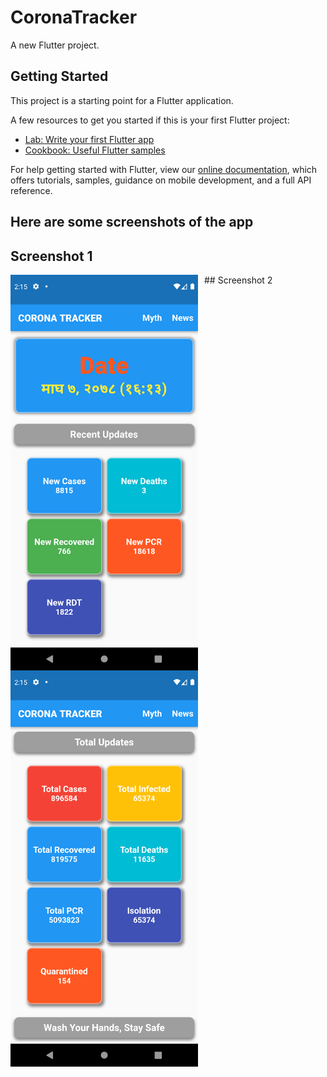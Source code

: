 # CoronaTracker

A new Flutter project.

## Getting Started

This project is a starting point for a Flutter application.

A few resources to get you started if this is your first Flutter project:

- [Lab: Write your first Flutter app](https://flutter.dev/docs/get-started/codelab)
- [Cookbook: Useful Flutter samples](https://flutter.dev/docs/cookbook)

For help getting started with Flutter, view our
[online documentation](https://flutter.dev/docs), which offers tutorials,
samples, guidance on mobile development, and a full API reference.

## Here are some screenshots of the app 
## Screenshot 1
<img src="Screenshot_1642840207.png" alt="Markdown Monster icon" style="float:left;margin-right:10px;" width="300" />
## Screenshot 2
<img src="Screenshot_1642840213.png" alt="Markdown Monster icon" style="float:left;margin-right:10px;" width="300" />
